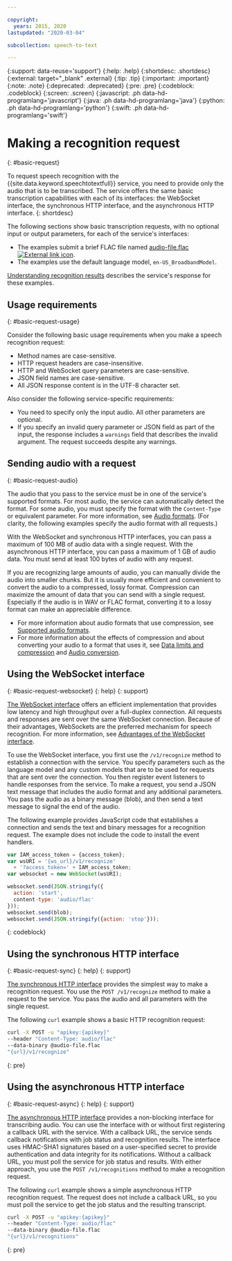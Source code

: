 ```yaml
---

copyright:
  years: 2015, 2020
lastupdated: "2020-03-04"

subcollection: speech-to-text

---
```


{:support: data-reuse='support'}
{:help: .help}
{:shortdesc: .shortdesc}
{:external: target="_blank" .external}
{:tip: .tip}
{:important: .important}
{:note: .note}
{:deprecated: .deprecated}
{:pre: .pre}
{:codeblock: .codeblock}
{:screen: .screen}
{:javascript: .ph data-hd-programlang='javascript'}
{:java: .ph data-hd-programlang='java'}
{:python: .ph data-hd-programlang='python'}
{:swift: .ph data-hd-programlang='swift'}

# Making a recognition request
{: #basic-request}

To request speech recognition with the {{site.data.keyword.speechtotextfull}} service, you need to provide only the audio that is to be transcribed. The service offers the same basic transcription capabilities with each of its interfaces: the WebSocket interface, the synchronous HTTP interface, and the asynchronous HTTP interface.
{: shortdesc}

The following sections show basic transcription requests, with no optional input or output parameters, for each of the service's interfaces:

-   The examples submit a brief FLAC file named <a target="_blank" href="https://watson-developer-cloud.github.io/doc-tutorial-downloads/speech-to-text/audio-file.flac" download="audio-file.flac">audio-file.flac <img src="../../icons/launch-glyph.svg" alt="External link icon" title="External link icon"></a>.
-   The examples use the default language model, `en-US_BroadbandModel`.

[Understanding recognition results](/docs/speech-to-text?topic=speech-to-text-basic-response) describes the service's response for these examples.

## Usage requirements
{: #basic-request-usage}

Consider the following basic usage requirements when you make a speech recognition request:

-   Method names are case-sensitive.
-   HTTP request headers are case-insensitive.
-   HTTP and WebSocket query parameters are case-sensitive.
-   JSON field names are case-sensitive.
-   All JSON response content is in the UTF-8 character set.

Also consider the following service-specific requirements:

-   You need to specify only the input audio. All other parameters are optional.
-   If you specify an invalid query parameter or JSON field as part of the input, the response includes a `warnings` field that describes the invalid argument. The request succeeds despite any warnings.

## Sending audio with a request
{: #basic-request-audio}

The audio that you pass to the service must be in one of the service's supported formats. For most audio, the service can automatically detect the format. For some audio, you must specify the format with the `Content-Type` or equivalent parameter. For more information, see [Audio formats](/docs/speech-to-text?topic=speech-to-text-audio-formats). (For clarity, the following examples specify the audio format with all requests.)

With the WebSocket and synchronous HTTP interfaces, you can pass a maximum of 100 MB of audio data with a single request. With the asynchronous HTTP interface, you can pass a maximum of 1 GB of audio data. You must send at least 100 bytes of audio with any request.

If you are recognizing large amounts of audio, you can manually divide the audio into smaller chunks. But it is usually more efficient and convenient to convert the audio to a compressed, lossy format. Compression can maximize the amount of data that you can send with a single request. Especially if the audio is in WAV or FLAC format, converting it to a lossy format can make an appreciable difference.

-   For more information about audio formats that use compression, see [Supported audio formats](/docs/speech-to-text?topic=speech-to-text-audio-formats#formats).
-   For more information about the effects of compression and about converting your audio to a format that uses it, see [Data limits and compression](/docs/speech-to-text?topic=speech-to-text-audio-formats#limits) and [Audio conversion](/docs/speech-to-text?topic=speech-to-text-audio-formats#conversion).

## Using the WebSocket interface
{: #basic-request-websocket}
{: help}
{: support}

[The WebSocket interface](/docs/speech-to-text?topic=speech-to-text-websockets) offers an efficient implementation that provides low latency and high throughput over a full-duplex connection. All requests and responses are sent over the same WebSocket connection. Because of their advantages, WebSockets are the preferred mechanism for speech recognition. For more information, see [Advantages of the WebSocket interface](/docs/speech-to-text?topic=speech-to-text-developerOverview#advantages).

To use the WebSocket interface, you first use the `/v1/recognize` method to establish a connection with the service. You specify parameters such as the language model and any custom models that are to be used for requests that are sent over the connection. You then register event listeners to handle responses from the service. To make a request, you send a JSON text message that includes the audio format and any additional parameters. You pass the audio as a binary message (blob), and then send a text message to signal the end of the audio.

The following example provides JavaScript code that establishes a connection and sends the text and binary messages for a recognition request. The example does not include the code to install the event handlers.

```javascript
var IAM_access_token = {access_token};
var wsURI = '{ws_url}/v1/recognize'
  + '?access_token=' + IAM_access_token;
var websocket = new WebSocket(wsURI);

websocket.send(JSON.stringify({
  action: 'start',
  content-type: 'audio/flac'
}));
websocket.send(blob);
websocket.send(JSON.stringify({action: 'stop'}));
```
{: codeblock}

## Using the synchronous HTTP interface
{: #basic-request-sync}
{: help}
{: support}

[The synchronous HTTP interface](/docs/speech-to-text?topic=speech-to-text-http) provides the simplest way to make a recognition request. You use the `POST /v1/recognize` method to make a request to the service. You pass the audio and all parameters with the single request.

The following `curl` example shows a basic HTTP recognition request:

```bash
curl -X POST -u "apikey:{apikey}"
--header "Content-Type: audio/flac"
--data-binary @audio-file.flac
"{url}/v1/recognize"
```
{: pre}

## Using the asynchronous HTTP interface
{: #basic-request-async}
{: help}
{: support}

[The asynchronous HTTP interface](/docs/speech-to-text?topic=speech-to-text-async) provides a non-blocking interface for transcribing audio. You can use the interface with or without first registering a callback URL with the service. With a callback URL, the service sends callback notifications with job status and recognition results. The interface uses HMAC-SHA1 signatures based on a user-specified secret to provide authentication and data integrity for its notifications. Without a callback URL, you must poll the service for job status and results. With either approach, you use the `POST /v1/recognitions` method to make a recognition request.

The following `curl` example shows a simple asynchronous HTTP recognition request. The request does not include a callback URL, so you must poll the service to get the job status and the resulting transcript.

```bash
curl -X POST -u "apikey:{apikey}"
--header "Content-Type: audio/flac"
--data-binary @audio-file.flac
"{url}/v1/recognitions"
```
{: pre}
